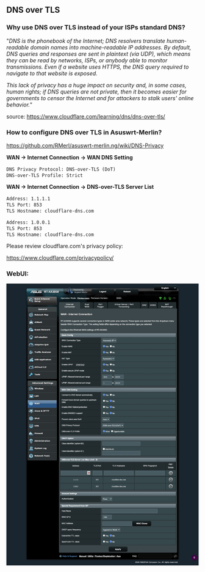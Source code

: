 ## DNS over TLS

### Why use DNS over TLS instead of your ISPs standard DNS?

"_DNS is the phonebook of the Internet; DNS resolvers translate human-readable domain names into machine-readable IP addresses. By default, DNS queries and responses are sent in plaintext (via UDP), which means they can be read by networks, ISPs, or anybody able to monitor transmissions. Even if a website uses HTTPS, the DNS query required to navigate to that website is exposed._
  
_This lack of privacy has a huge impact on security and, in some cases, human rights; if DNS queries are not private, then it becomes easier for governments to censor the Internet and for attackers to stalk users' online behavior._"

source: https://www.cloudflare.com/learning/dns/dns-over-tls/


### How to configure DNS over TLS in Asuswrt-Merlin?

https://github.com/RMerl/asuswrt-merlin.ng/wiki/DNS-Privacy

**WAN -> Internet Connection -> WAN DNS Setting**

```
DNS Privacy Protocol: DNS-over-TLS (DoT)
DNS-over-TLS Profile: Strict
```

**WAN -> Internet Connection -> DNS-over-TLS Server List**

```
Address: 1.1.1.1
TLS Port: 853
TLS Hostname: cloudflare-dns.com
```
```
Address: 1.0.0.1
TLS Port: 853
TLS Hostname: cloudflare-dns.com
```

Please review cloudflare.com's privacy policy:

https://www.cloudflare.com/privacypolicy/

### WebUI:

![DoT](dot.jpg)
